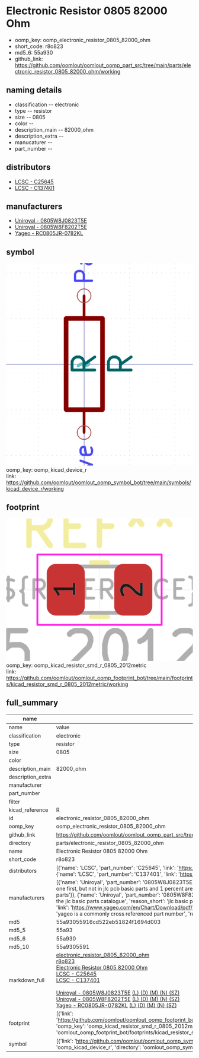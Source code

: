 # Electronic Resistor 0805 82000 Ohm

  
* oomp_key: oomp_electronic_resistor_0805_82000_ohm 
* short_code: r8o823
* md5_6: 55a930  
* github_link: https://github.com/oomlout/oomlout_oomp_part_src/tree/main/parts/electronic_resistor_0805_82000_ohm/working  
## naming details
* classification -- electronic
* type -- resistor
* size -- 0805
* color -- 
* description_main -- 82000_ohm
* description_extra -- 
* manucaturer -- 
* part_number -- 

## distributors
* [LCSC - C25645](https://lcsc.com/product-detail/C25645.html)  
* [LCSC - C137401](https://lcsc.com/product-detail/C137401.html)  

## manufacturers
* [Uniroyal - 0805W8J0823T5E]()  
* [Uniroyal - 0805W8F8202T5E]()  
* [Yageo - RC0805JR-0782KL](https://www.yageo.com/en/Chart/Download/pdf/RC0805JR-0782KL)  

## symbol

![](symbol/0/working/working_600.png)  
oomp_key: oomp_kicad_device_r  
link: https://github.com/oomlout/oomlout_oomp_symbol_bot/tree/main/symbols/kicad_device_r/working  

## footprint

![](footprint/0/working/working_600.png)  
oomp_key: oomp_kicad_resistor_smd_r_0805_2012metric  
link: https://github.com/oomlout/oomlout_oomp_footprint_bot/tree/main/footprints/kicad_resistor_smd_r_0805_2012metric/working  

## full_summary
| name | value | 
| --- | --- | 
| name | value | 
| classification | electronic | 
| type | resistor | 
| size | 0805 | 
| color |  | 
| description_main | 82000_ohm | 
| description_extra |  | 
| manufacturer |  | 
| part_number |  | 
| filter |  | 
| kicad_reference | R | 
| id | electronic_resistor_0805_82000_ohm | 
| oomp_key | oomp_electronic_resistor_0805_82000_ohm | 
| github_link | https://github.com/oomlout/oomlout_oomp_part_src/tree/main/parts/electronic_resistor_0805_82000_ohm/working | 
| directory | parts/electronic_resistor_0805_82000_ohm | 
| name | Electronic Resistor 0805 82000 Ohm | 
| short_code | r8o823 | 
| distributors | [{'name': 'LCSC', 'part_number': 'C25645', 'link': 'https://lcsc.com/product-detail/C25645.html', 'id': 'distributor_lcsc'}, {'name': 'LCSC', 'part_number': 'C137401', 'link': 'https://lcsc.com/product-detail/C137401.html', 'id': 'distributor_lcsc'}] | 
| manufacturers | [{'name': 'Uniroyal', 'part_number': '0805W8J0823T5E', 'link': '', 'id': 'manufacturer_uniroyal', 'note': {'reason': 'did this one first, but not in jlc pcb basic parts and 1 percent are and they are the same price', 'reason_short': 'not in jlc basic parts'}}, {'name': 'Uniroyal', 'part_number': '0805W8F8202T5E', 'link': '', 'id': 'manufacturer_uniroyal', 'note': {'reason': 'in the jlc basic parts catalogue', 'reason_short': 'jlc basic part'}}, {'name': 'Yageo', 'part_number': 'RC0805JR-0782KL', 'link': 'https://www.yageo.com/en/Chart/Download/pdf/RC0805JR-0782KL', 'id': 'manufacturer_yageo', 'note': {'reason': 'yageo is a commonly cross referenced part number', 'reason_short': 'available everywhere'}}] | 
| md5 | 55a93055916cd522eb51824f1694d003 | 
| md5_5 | 55a93 | 
| md5_6 | 55a930 | 
| md5_10 | 55a9305591 | 
| markdown_full | [electronic_resistor_0805_82000_ohm](https://github.com/oomlout/oomlout_oomp_part_src/tree/main/parts/electronic_resistor_0805_82000_ohm/working)<br>[r8o823](https://github.com/oomlout/oomlout_oomp_part_src/tree/main/parts/electronic_resistor_0805_82000_ohm/working)<br>[Electronic Resistor 0805 82000 Ohm](https://github.com/oomlout/oomlout_oomp_part_src/tree/main/parts/electronic_resistor_0805_82000_ohm/working)<br>[LCSC - C25645<br>](https://lcsc.com/product-detail/C25645.html)[LCSC - C137401<br>](https://lcsc.com/product-detail/C137401.html)<br>[Uniroyal - 0805W8J0823T5E]() [(L)  ](https://www.lcsc.com/search?q=0805W8J0823T5E)[(D)  ](https://www.digikey.com/en/products?keywords=0805W8J0823T5E)[(M)  ](https://www.mouser.com/Search/Refine?Keyword=0805W8J0823T5E)[(N)  ](https://www.newark.com/search?st=0805W8J0823T5E)[(SZ)  ](https://so.szlcsc.com/global.html?k=0805W8J0823T5E)<br>[Uniroyal - 0805W8F8202T5E]() [(L)  ](https://www.lcsc.com/search?q=0805W8F8202T5E)[(D)  ](https://www.digikey.com/en/products?keywords=0805W8F8202T5E)[(M)  ](https://www.mouser.com/Search/Refine?Keyword=0805W8F8202T5E)[(N)  ](https://www.newark.com/search?st=0805W8F8202T5E)[(SZ)  ](https://so.szlcsc.com/global.html?k=0805W8F8202T5E)<br>[Yageo - RC0805JR-0782KL](https://www.yageo.com/en/Chart/Download/pdf/RC0805JR-0782KL) [(L)  ](https://www.lcsc.com/search?q=RC0805JR-0782KL)[(D)  ](https://www.digikey.com/en/products?keywords=RC0805JR-0782KL)[(M)  ](https://www.mouser.com/Search/Refine?Keyword=RC0805JR-0782KL)[(N)  ](https://www.newark.com/search?st=RC0805JR-0782KL)[(SZ)  ](https://so.szlcsc.com/global.html?k=RC0805JR-0782KL)<br> | 
| footprint | [{'link': 'https://github.com/oomlout/oomlout_oomp_footprint_bot/tree/main/foootprntss/kicad_resistor_smd_r_0805_2012metric', 'oomp_key': 'oomp_kicad_resistor_smd_r_0805_2012metric', 'directory': 'oomlout_oomp_footprint_bot/footprints/kicad_resistor_smd_r_0805_2012metric//working/working.kicad_mod'}] | 
| symbol | [{'link': 'https://github.com/oomlout/oomlout_oomp_symbol_bot/tree/main/symbols/kicad_device_r', 'oomp_key': 'oomp_kicad_device_r', 'directory': 'oomlout_oomp_symbol_bot/symbols/kicad_device_r//working/working.kicad_sym'}] | 
